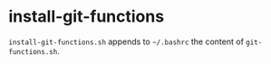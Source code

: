 # install-git-functions

`install-git-functions.sh` appends to `~/.bashrc` the content of `git-functions.sh`.